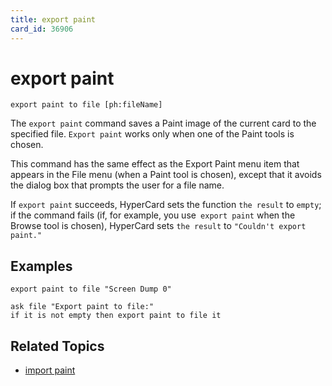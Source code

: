 ```yaml
---
title: export paint
card_id: 36906
---
```


# export paint

`export paint to file [ph:fileName]`

The `export paint` command saves a Paint image of the current card to the specified file. `Export paint` works only when one of the Paint tools is chosen.

This command has the same effect as the Export Paint menu item that appears in the File menu (when a Paint tool is chosen), except that it avoids the dialog box that prompts the user for a file name.

If `export paint` succeeds, HyperCard sets the function `the result` to `empty`; if the command fails (if, for example, you use` export paint` when the Browse tool is chosen), HyperCard sets `the result` to `"Couldn't export paint."`

## Examples

```
export paint to file "Screen Dump 0"

ask file "Export paint to file:"
if it is not empty then export paint to file it
```

## Related Topics

* [import paint](/HyperTalkReference/commands/import-paint)
